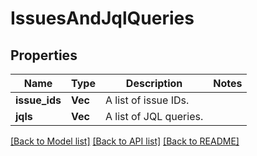 # IssuesAndJqlQueries

## Properties

Name | Type | Description | Notes
------------ | ------------- | ------------- | -------------
**issue_ids** | **Vec<i64>** | A list of issue IDs. | 
**jqls** | **Vec<String>** | A list of JQL queries. | 

[[Back to Model list]](../README.md#documentation-for-models) [[Back to API list]](../README.md#documentation-for-api-endpoints) [[Back to README]](../README.md)


